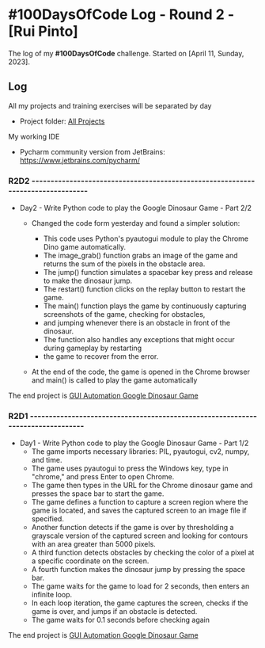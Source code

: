 # #100DaysOfCode Log - Round 2 - [Rui Pinto]

The log of my <b>#100DaysOfCode</b> challenge. Started on [April 11, Sunday, 2023].

## Log

All my projects and training exercises will be separated by day

- Project folder: [All Projects](https://github.com/RuiFSP/100-days-of-code/tree/master/Projects-R2)

My working IDE

- Pycharm community version from JetBrains: https://www.jetbrains.com/pycharm/

### R2D2 --------------------------------------------------------------------------------

- Day2 - Write Python code to play the Google Dinosaur Game - Part 2/2
  - Changed the code form yesterday and found a simpler solution:
    - This code uses Python's pyautogui module to play the Chrome Dino game automatically. 
    - The image_grab() function grabs an image of the game and returns the sum of the pixels in the obstacle area. 
    - The jump() function simulates a spacebar key press and release to make the dinosaur jump. 
    - The restart() function clicks on the replay button to restart the game. 
    - The main() function plays the game by continuously capturing screenshots of the game, checking for obstacles, 
    - and jumping whenever there is an obstacle in front of the dinosaur. 
    - The function also handles any exceptions that might occur during gameplay by restarting 
    - the game to recover from the error.

  - At the end of the code, the game is opened in the Chrome browser and main() is called to play the game automatically

The end project
is [GUI Automation Google Dinosaur Game](https://github.com/RuiFSP/100-days-of-code/tree/master/Projects-R2/Day2)


### R2D1 --------------------------------------------------------------------------------

- Day1 - Write Python code to play the Google Dinosaur Game - Part 1/2
  - The game imports necessary libraries: PIL, pyautogui, cv2, numpy, and time. 
  - The game uses pyautogui to press the Windows key, type in "chrome," and press Enter to open Chrome. 
  - The game then types in the URL for the Chrome dinosaur game and presses the space bar to start the game. 
  - The game defines a function to capture a screen region where the game is located, and saves the captured screen to an image file if specified. 
  - Another function detects if the game is over by thresholding a grayscale version of the captured screen and looking for contours with an area greater than 5000 pixels. 
  - A third function detects obstacles by checking the color of a pixel at a specific coordinate on the screen. 
  - A fourth function makes the dinosaur jump by pressing the space bar. 
  - The game waits for the game to load for 2 seconds, then enters an infinite loop. 
  - In each loop iteration, the game captures the screen, checks if the game is over, and jumps if an obstacle is detected. 
  - The game waits for 0.1 seconds before checking again

The end project
is [GUI Automation Google Dinosaur Game](https://github.com/RuiFSP/100-days-of-code/tree/master/Projects-R2/Day1)







